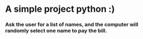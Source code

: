 # A simple project python :) 
### Ask the user for a list of names, and the computer will randomly select one name to pay the bill.

